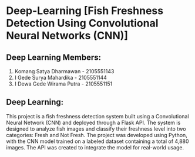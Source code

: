 # Deep-Learning [Fish Freshness Detection Using Convolutional Neural Networks (CNN)]

<h2>Deep Learning Members:</h2>

1. Komang Satya Dharmawan   -     2105551143
2. I Gede Surya Mahardika   -     2105551144
3. I Dewa Gede Wirama Putra -     2105551151

 <h2>Deep Learning:</h2>
This project is a fish freshness detection system built using a Convolutional Neural Network (CNN) and deployed through a Flask API. The system is designed to analyze fish images and classify their freshness level into two categories: Fresh and Not Fresh. The project was developed using Python, with the CNN model trained on a labeled dataset containing a total of 4,880 images. The API was created to integrate the model for real-world usage.
